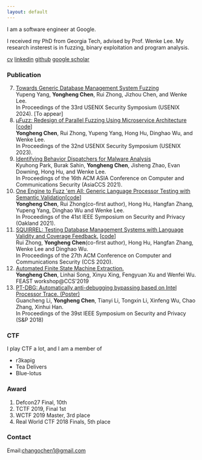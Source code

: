 ```yaml
---
layout: default
---
```


I am a software engineer at Google. 

I received my PhD from Georgia Tech, advised by Prof. Wenke Lee. My research insterest is in fuzzing, binary exploitation and program analysis.

[cv](https://docs.google.com/document/d/1yU2zeUnlBUX7qrnJU93m4UJXi_I2rKEEBEBdl_8Slhg/edit?usp=sharing)
[linkedin](https://www.linkedin.com/in/yonghengchen/)
[github](https://github.com/Changochen)
[google scholar](https://scholar.google.com/citations?user=5bRtGGQAAAAJ&hl=en)

### Publication
7. [Towards Generic Database Management System Fuzzing](https://www.usenix.org/system/files/sec24summer-prepub-7-yang-yupeng.pdf) <br/>
   Yupeng Yang, **Yongheng Chen**, Rui Zhong, Jizhou Chen, and Wenke Lee.<br/>
   In Proceedings of the 33rd USENIX Security Symposium (USENIX 2024). [To appear]<br/>
6. [μFuzz: Redesign of Parallel Fuzzing Using Microservice Architecture](./publication/mufuzz_usenix_2023.pdf) [[code](https://github.com/OMH4ck/mufuzz)] <br/>
   **Yongheng Chen**, Rui Zhong, Yupeng Yang, Hong Hu, Dinghao Wu, and Wenke Lee. <br/>
   In Proceedings of the 32nd USENIX Security Symposium (USENIX 2023).
5. [Identifying Behavior Dispatchers for Malware Analysis](./publication/bdhunter.pdf) <br/>
   Kyuhong Park, Burak Sahin, **Yongheng Chen**, Jisheng Zhao, Evan Downing, Hong Hu, and Wenke Lee. <br/>
   In Proceedings of the 16th ACM ASIA Conference on Computer and Communications Security (AsiaCCS 2021).
4. [One Engine to Fuzz 'em All: Generic Language Processor Testing with Semantic Validation](./publication/polyglot_sp_2021_to_appear.pdf)[[code](https://github.com/OMH4ck/PolyGlot)] <br/>
   **Yongheng Chen**, Rui Zhong(co-first author), Hong Hu, Hangfan Zhang, Yupeng Yang, Dinghao Wu and Wenke Lee. <br/>
   In Proceedings of the 41st IEEE Symposium on Security and Privacy (Oakland 2021).
3. [SQUIRREL: Testing Database Management Systems with Language Validity and Coverage Feedback.](./publication/squirrel_ccs2020.pdf) [[code](https://github.com/OMH4ck/Squirrel)]<br/>
   Rui Zhong, **Yongheng Chen**(co-first author), Hong Hu, Hangfan Zhang, Wenke Lee and Dinghao Wu. <br/>
   In Proceedings of the 27th ACM Conference on Computer and Communications Security (CCS 2020). 
2. [Automated Finite State Machine Extraction.](./publication/feast02.pdf) <br/>
   **Yongheng Chen**, Linhai Song, Xinyu Xing, Fengyuan Xu and Wenfei Wu. <br/>
   FEAST workshop@CCS'2019
1. [PT-DBG: Automatically anti-debugging bypassing based on Intel Processor Trace. (Poster)](./publication/ptdbg_sp2018_poster.pdf)<br/>
   Guancheng Li, **Yongheng Chen**, Tianyi Li, Tongxin Li, Xinfeng Wu, Chao Zhang, Xinhui Han.<br/>
   In Proceedings of the 39st IEEE Symposium on Security and Privacy (S&P 2018)

### CTF
I play CTF a lot, and I am a member of  
- r3kapig
- Tea Delivers
- Blue-lotus

### Award
1. Defcon27 Final, 10th
2. TCTF 2019, Final 1st
3. WCTF 2019 Master, 3rd place
4. Real World CTF 2018 Finals, 5th place

### Contact
Email:changochen1@gmail.com
